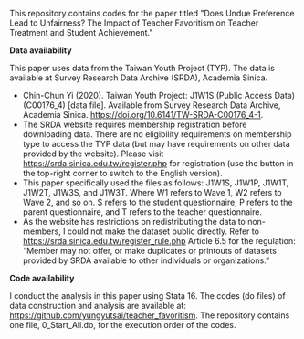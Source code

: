 This repository contains codes for the paper titled "Does Undue Preference Lead to Unfairness? The Impact of Teacher Favoritism on Teacher Treatment and Student Achievement."

**Data availability**

This paper uses data from the Taiwan Youth Project (TYP). The data is available at Survey Research Data Archive (SRDA), Academia Sinica.
- Chin-Chun Yi (2020). Taiwan Youth Project: J1W1S (Public Access Data) (C00176_4) [data file]. Available from Survey Research Data Archive, Academia Sinica. https://doi.org/10.6141/TW-SRDA-C00176_4-1.
- The SRDA website requires membership registration before downloading data. There are no eligibility requirements on membership type to access the TYP data (but may have requirements on other data provided by the website). Please visit https://srda.sinica.edu.tw/register.php for registration (use the button in the top-right corner to switch to the English version).
- This paper specifically used the files as follows: J1W1S, J1W1P, J1W1T, J1W2T, J1W3S, and J1W3T. Where W1 refers to Wave 1, W2 refers to Wave 2, and so on. S refers to the student questionnaire, P refers to the parent questionnaire, and T refers to the teacher questionnaire.
- As the website has restrictions on redistributing the data to non-members, I could not make the dataset public directly. Refer to https://srda.sinica.edu.tw/register_rule.php Article 6.5 for the regulation: “Member may not offer, or make duplicates or printouts of datasets provided by SRDA available to other individuals or organizations.”

**Code availability**

I conduct the analysis in this paper using Stata 16. The codes (do files) of data construction and analysis are available at: https://github.com/yungyutsai/teacher_favoritism. The repository contains one file, 0_Start_All.do, for the execution order of the codes.